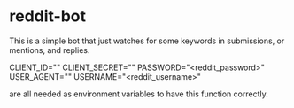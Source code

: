 # reddit-bot

This is a simple bot that just watches for some keywords in submissions, or mentions, and replies.

CLIENT_ID="<client id value>"
CLIENT_SECRET="<client secret value>"
PASSWORD="<reddit_password>"
USER_AGENT="<user agent>"
USERNAME="<reddit_username>"

are all needed as environment variables to have this function correctly.  
